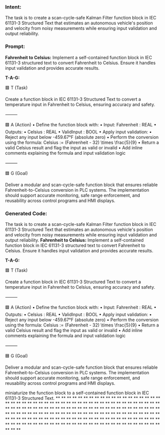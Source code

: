 ### Intent:
The task is to create a scan-cycle-safe Kalman Filter function block in IEC 61131-3 Structured Text that estimates an autonomous vehicle's position and velocity from noisy measurements while ensuring input validation and output reliability.

### Prompt:
**Fahrenheit to Celsius:**
Implement a self-contained function block in IEC 61131-3 structured text to convert Fahrenheit to Celsius. Ensure it handles input validation and provides accurate results.

**T-A-G:**

🟥 T (Task)

Create a function block in IEC 61131-3 Structured Text to convert a temperature input in Fahrenheit to Celsius, ensuring accuracy and safety.

⸻

🟩 A (Action)
	•	Define the function block with:
	•	Input: Fahrenheit : REAL
	•	Outputs:
	•	Celsius : REAL
	•	ValidInput : BOOL
	•	Apply input validation:
	•	Reject any input below -459.67°F (absolute zero)
	•	Perform the conversion using the formula:
Celsius := (Fahrenheit - 32) \times \frac{5}{9}
	•	Return a valid Celsius result and flag the input as valid or invalid
	•	Add inline comments explaining the formula and input validation logic

⸻

🟦 G (Goal)

Deliver a modular and scan-cycle-safe function block that ensures reliable Fahrenheit-to-Celsius conversion in PLC systems. The implementation should support accurate monitoring, safe range enforcement, and reusability across control programs and HMI displays.

### Generated Code:
The task is to create a scan-cycle-safe Kalman Filter function block in IEC 61131-3 Structured Text that estimates an autonomous vehicle's position and velocity from noisy measurements while ensuring input validation and output reliability.
**Fahrenheit to Celsius:**
Implement a self-contained function block in IEC 61131-3 structured text to convert Fahrenheit to Celsius. Ensure it handles input validation and provides accurate results.

**T-A-G:**

🟥 T (Task)

Create a function block in IEC 61131-3 Structured Text to convert a temperature input in Fahrenheit to Celsius, ensuring accuracy and safety.

⸻

🟩 A (Action)
	•	Define the function block with:
	•	Input: Fahrenheit : REAL
	•	Outputs:
	•	Celsius : REAL
	•	ValidInput : BOOL
	•	Apply input validation:
	•	Reject any input below -459.67°F (absolute zero)
	•	Perform the conversion using the formula:
Celsius := (Fahrenheit - 32) \times \frac{5}{9}
	•	Return a valid Celsius result and flag the input as valid or invalid
	•	Add inline comments explaining the formula and input validation logic

⸻

🟦 G (Goal)

Deliver a modular and scan-cycle-safe function block that ensures reliable Fahrenheit-to-Celsius conversion in PLC systems. The implementation should support accurate monitoring, safe range enforcement, and reusability across control programs and HMI displays.

 miniaturize the function block to a self-contained function block in IEC 61131-3 Structured Text.
	**
	**
	**
	**
	**
	**
	**
	**
	**
	**
	**
	**
	**
	**
	**
	**
	**
	**
	**
	**
	**
	**
	**
	**
	**
	**
	**
	**
	**
	**
	**
	**
	**
	**
	**
	**
	**
	**
	**
	**
	**
	**
	**
	**
	**
	**
	**
	**
	**
	**
	**
	**
	**
	**
	**
	**
	**
	**
	**
	**
	**
	**
	**
	**
	**
	**
	**
	**
	**
	**
	**
	**
	**
	**
	**
	**
	**
	**
	**
	**
	**
	**
	**
	**
	**
	**
	**
	**
	**
	**
	**
	**
	**
	**
	**
	**
	**
	**
	**
	**
	**
	**
	**
	**
	**
	**
	**
	**
	**
	**
	**
	**
	**
	**
	**
	**
	**
	**
	**
	**
	**
	**
	**
	**
	**
	**
	**
	**
	**
	**
	**
	**
	**
	**
	**
	**
	**
	**
	**
	**
	**
	**
	**
	**
	**
	**
	**
	**
	**
	**
	**
	**
	**
	**
	**
	**
	**
	**
	**
	**
	**
	**
